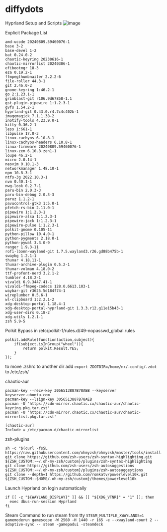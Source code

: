 # diffydots
Hyprland Setup and Scripts
![image](https://github.com/user-attachments/assets/621d06f1-5691-494e-b14a-f7945c782833)



Explicit Package List
```
amd-ucode 20240809.59460076-1
base 3-2
base-devel 1-2
bat 0.24.0-2
chaotic-keyring 20230616-1
chaotic-mirrorlist 20240306-1
efibootmgr 18-3
eza 0.19.2-1
ffmpegthumbnailer 2.2.2-6
file-roller 44.3-1
git 2.46.0-2
gnome-keyring 1:46.2-1
go 2:1.23.1-1
grimblast-git r106.9d67858-1.1
gst-plugin-pipewire 1:1.2.3-1
gvfs 1.54.2-1
hyprland-git 0.43.0.r4.7c4c402b-1
imagemagick 7.1.1.38-2
inotify-tools 4.23.9.0-1
kitty 0.36.2-1
less 1:661-1
libpulse 17.0-3
linux-cachyos 6.10.8-1
linux-cachyos-headers 6.10.8-1
linux-firmware 20240809.59460076-1
linux-zen 6.10.8.zen1-1
loupe 46.2-1
micro 2.0.14-1
neovim 0.10.1-3
networkmanager 1.48.10-1
npm 10.8.3-1
ntfs-3g 2022.10.3-1
nvm 0.40.1-1
nwg-look 0.2.7-1
paru-bin 2.0.3-3
paru-bin-debug 2.0.3-3
paruz 1.1.2-1
pavucontrol-gtk3 1:5.0-1
pfetch-rs-bin 2.11.0-1
pipewire 1:1.2.3-1
pipewire-alsa 1:1.2.3-1
pipewire-jack 1:1.2.3-1
pipewire-pulse 1:1.2.3-1
polkit-gnome 0.105-11
python-pillow 10.4.0-1
python-pygments 2.18.0-1
python-pywal 3.3.0-9
ranger 1.9.3-11
rofi-lbonn-wayland-git 1.7.5.wayland3.r26.gd88b475b-1
swaybg 1.2.1-1
thunar 4.18.11-1
thunar-archive-plugin 0.5.2-1
thunar-volman 4.18.0-2
ttf-profont-nerd 3.2.1-2
tumbler 4.18.2-1
vivaldi 6.9.3447.41-1
vivaldi-ffmpeg-codecs 128.0.6613.103-1
waybar-git r3625.5d184f74-1
wireplumber 0.5.6-1
wl-clipboard 1:2.2.1-2
xdg-desktop-portal 1.18.4-1
xdg-desktop-portal-hyprland-git 1.3.3.r12.g11e15b43-1
xdg-user-dirs 0.18-2
xdg-utils 1.2.1-1
zsh 5.9-5
```

Polkit Bypass
in /etc/polkit-1/rules.d/49-nopasswd_global.rules

```
polkit.addRule(function(action,subject){
    if(subject.isInGroup("wheel")){
        return polkit.Result.YES;
    }
});
```

to move .zshrc to another dir
add `export ZDOTDIR=/home/nx/.config/.zdot` to /etc/zsh/

chaotic-aur

```
pacman-key --recv-key 3056513887B78AEB --keyserver keyserver.ubuntu.com
pacman-key --lsign-key 3056513887B78AEB
pacman -U 'https://cdn-mirror.chaotic.cx/chaotic-aur/chaotic-keyring.pkg.tar.zst'
pacman -U 'https://cdn-mirror.chaotic.cx/chaotic-aur/chaotic-mirrorlist.pkg.tar.zst'

[chaotic-aur]
Include = /etc/pacman.d/chaotic-mirrorlist
```

zsh-plugins

```
sh -c "$(curl -fsSL https://raw.githubusercontent.com/ohmyzsh/ohmyzsh/master/tools/install.sh)"
git clone https://github.com/zsh-users/zsh-syntax-highlighting.git ${ZSH_CUSTOM:-~/.oh-my-zsh/custom}/plugins/zsh-syntax-highlighting
git clone https://github.com/zsh-users/zsh-autosuggestions ${ZSH_CUSTOM:-~/.oh-my-zsh/custom}/plugins/zsh-autosuggestions
git clone --depth=1 https://github.com/romkatv/powerlevel10k.git ${ZSH_CUSTOM:-$HOME/.oh-my-zsh/custom}/themes/powerlevel10k
```

Launch Hyprland on login automatically

```
if [[ -z "${WAYLAND_DISPLAY}" ]] && [[ "${XDG_VTNR}" = "1" ]]; then
  exec dbus-run-session Hyprland
fi
```

Steam Command to run steam from tty
`STEAM_MULTIPLE_XWAYLANDS=1 gamemoderun gamescope -W 2560 -H 1440 -r 165 -e --xwayland-count 2 --adaptive-sync -- steam -gamepadui -steamdeck`
